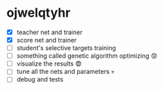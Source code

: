 # ojwelqtyhr
- [x] teacher net and trainer
- [x] score net and trainer
- [ ] student's selective targets training
- [ ] something called genetic algorithm optimizing :worried:
- [ ] visualize the results :fearful:
- [ ] tune all the nets and parameters :skull:
- [ ] debug and tests
